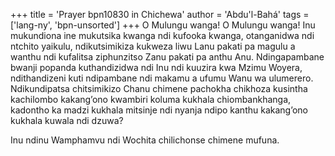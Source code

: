 +++
title = 'Prayer bpn10830 in Chichewa'
author = 'Abdu'l-Bahá'
tags = ['lang-ny', 'bpn-unsorted']
+++
O Mulungu wanga! O Mulungu wanga! Inu mukundiona ine mukutsika kwanga ndi kufooka kwanga, otanganidwa ndi ntchito yaikulu, ndikutsimikiza kukweza liwu Lanu pakati pa magulu a wanthu ndi kufalitsa ziphunzitso Zanu pakati pa anthu Anu.  Ndingapambane bwanji popanda kuthandizidwa ndi Inu ndi kuuzira kwa Mzimu Woyera, ndithandizeni kuti ndipambane ndi makamu a ufumu Wanu wa ulumerero.  Ndikundipatsa chitsimikizo Chanu chimene pachokha chikhoza kusintha kachilombo kakang’ono kwambiri koluma kukhala chiombankhanga, kadontho ka madzi kukhala mitsinje ndi nyanja ndipo kanthu kakang’ono kukhala kuwala ndi dzuwa? 

Inu ndinu Wamphamvu ndi Wochita chilichonse chimene mufuna.
